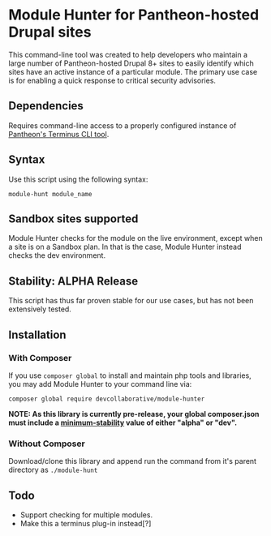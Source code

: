 # Module Hunter for Pantheon-hosted Drupal sites

This command-line tool was created to help developers who maintain a large number of Pantheon-hosted Drupal 8+ sites to easily identify which sites have an active instance of a particular module. The primary use case is for enabling a quick response to critical security advisories.

## Dependencies
 Requires command-line access to a properly configured instance of [Pantheon's Terminus CLI tool](https://github.com/pantheon-systems/terminus).

## Syntax
Use this script using the following
syntax:

`module-hunt module_name`

## Sandbox sites supported
Module Hunter checks for the module on the live environment, except when a site is on a Sandbox plan. In that is the case, Module Hunter instead checks the dev environment.

## Stability: ALPHA Release
This script has thus far proven stable for our use cases, but has not been extensively tested.

## Installation
### With Composer
If you use `composer global` to install and maintain php tools and libraries, you may add Module Hunter to your command line via:

`composer global require devcollaborative/module-hunter`

**NOTE: As this library is currently pre-release, your global composer.json must include a [minimum-stability](https://getcomposer.org/doc/04-schema.md#minimum-stability) value of either "alpha" or "dev".**

### Without Composer
Download/clone this library and append run the command from it's parent directory as `./module-hunt`

## Todo
* Support checking for multiple modules.
* Make this a terminus plug-in instead[?]
